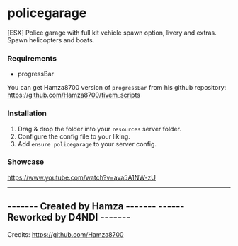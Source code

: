 # policegarage
[ESX]
Police garage with full kit vehicle spawn option, livery and extras. Spawn helicopters and boats.

### Requirements
- progressBar

You can get Hamza8700 version of `progressBar` from his github repository:
https://github.com/Hamza8700/fivem_scripts

### Installation
1) Drag & drop the folder into your `resources` server folder.
2) Configure the config file to your liking.
3) Add `ensure policegarage` to your server config.

### Showcase
https://www.youtube.com/watch?v=ava5A1NW-zU

--------------------------------
------- Created by Hamza -------
------ Reworked by D4NDI -------
--------------------------------

Credits:
https://github.com/Hamza8700

